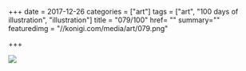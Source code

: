 +++
date = 2017-12-26
categories = ["art"]
tags = ["art", "100 days of illustration", "illustration"]
title = "079/100"
href= ""
summary=""
featuredimg = "//konigi.com/media/art/079.png"

+++

<img src="//konigi.com/media/art/079.png" />
